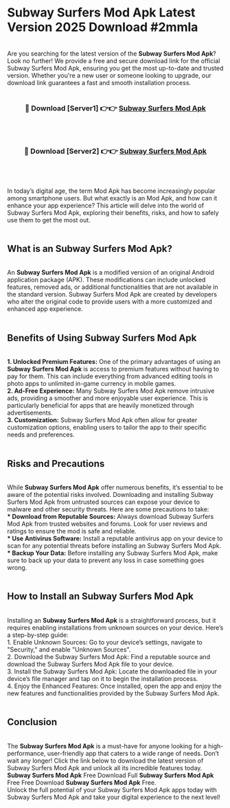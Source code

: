 # Subway Surfers Mod Apk Latest Version 2025 Download #2mmla<br>
<br>
Are you searching for the latest version of the <strong>Subway Surfers Mod Apk</strong>? Look no further! We provide a free and secure download link for the official Subway Surfers Mod Apk, ensuring you get the most up-to-date and trusted version. Whether you're a new user or someone looking to upgrade, our download link guarantees a fast and smooth installation process.
<br>
<br>
<div align="center">
<h3>🔴 Download [Server1] 👉👉 <a href="https://modyolo.store/Subway_Surfers_Mod_Apk">Subway Surfers Mod Apk</a></h3><br>
<br>
<h3>🔴 Download [Server2] 👉👉 <a href="https://modyolo.store/=Subway_Surfers_Mod_Apk">Subway Surfers Mod Apk</a></h3><br>
</div>
<br>
<br>
In today’s digital age, the term Mod Apk has become increasingly popular among smartphone users. But what exactly is an Mod Apk, and how can it enhance your app experience? This article will delve into the world of Subway Surfers Mod Apk, exploring their benefits, risks, and how to safely use them to get the most out.
<br>
<br>
<h2>What is an Subway Surfers Mod Apk?</h2>
<br>
An <strong>Subway Surfers Mod Apk</strong> is a modified version of an original Android application package (APK). These modifications can include unlocked features, removed ads, or additional functionalities that are not available in the standard version. Subway Surfers Mod Apk are created by developers who alter the original code to provide users with a more customized and enhanced app experience.
<br>
<br>
<h2>Benefits of Using Subway Surfers Mod Apk</h2>
<br>
<strong> 1. Unlocked Premium Features:</strong> One of the primary advantages of using an <strong>Subway Surfers Mod Apk</strong> is access to premium features without having to pay for them. This can include everything from advanced editing tools in photo apps to unlimited in-game currency in mobile games.
<br>
<strong> 2. Ad-Free Experience:</strong> Many Subway Surfers Mod Apk remove intrusive ads, providing a smoother and more enjoyable user experience. This is particularly beneficial for apps that are heavily monetized through advertisements.
<br>
<strong> 3. Customization:</strong> Subway Surfers Mod Apk often allow for greater customization options, enabling users to tailor the app to their specific needs and preferences.
<br>
<br>
<h2>Risks and Precautions</h2>
<br>
While <strong>Subway Surfers Mod Apk</strong> offer numerous benefits, it’s essential to be aware of the potential risks involved. Downloading and installing Subway Surfers Mod Apk from untrusted sources can expose your device to malware and other security threats. Here are some precautions to take:
<br>
<strong> * Download from Reputable Sources:</strong> Always download Subway Surfers Mod Apk from trusted websites and forums. Look for user reviews and ratings to ensure the mod is safe and reliable.
<br>
<strong> * Use Antivirus Software:</strong> Install a reputable antivirus app on your device to scan for any potential threats before installing an Subway Surfers Mod Apk.
<br>
<strong> * Backup Your Data:</strong> Before installing any Subway Surfers Mod Apk, make sure to back up your data to prevent any loss in case something goes wrong.
<br>
<br>
<h2>How to Install an Subway Surfers Mod Apk</h2>
<br>
Installing an <strong>Subway Surfers Mod Apk</strong> is a straightforward process, but it requires enabling installations from unknown sources on your device. Here’s a step-by-step guide:
<br>
 1. Enable Unknown Sources: Go to your device’s settings, navigate to "Security," and enable "Unknown Sources".
<br>
 2. Download the Subway Surfers Mod Apk: Find a reputable source and download the Subway Surfers Mod Apk file to your device.
<br>
 3. Install the Subway Surfers Mod Apk: Locate the downloaded file in your device’s file manager and tap on it to begin the installation process.
<br>
 4. Enjoy the Enhanced Features: Once installed, open the app and enjoy the new features and functionalities provided by the Subway Surfers Mod Apk.
<br>
<br>
<h2><strong>Conclusion</strong></h2>
<br>
The <strong>Subway Surfers Mod Apk</strong> is a must-have for anyone looking for a high-performance, user-friendly app that caters to a wide range of needs. Don’t wait any longer! Click the link below to download the latest version of Subway Surfers Mod Apk and unlock all its incredible features today.
<br>
<strong>Subway Surfers Mod Apk</strong> Free Download Full <strong>Subway Surfers Mod Apk</strong> Free Free Download <strong>Subway Surfers Mod Apk</strong> Free.
<br>
Unlock the full potential of your Subway Surfers Mod Apk apps today with Subway Surfers Mod Apk and take your digital experience to the next level!

